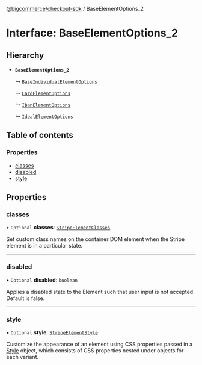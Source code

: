 [@bigcommerce/checkout-sdk](../README.md) / BaseElementOptions_2

# Interface: BaseElementOptions\_2

## Hierarchy

- **`BaseElementOptions_2`**

  ↳ [`BaseIndividualElementOptions`](BaseIndividualElementOptions.md)

  ↳ [`CardElementOptions`](CardElementOptions.md)

  ↳ [`IbanElementOptions`](IbanElementOptions.md)

  ↳ [`IdealElementOptions`](IdealElementOptions.md)

## Table of contents

### Properties

- [classes](BaseElementOptions_2.md#classes)
- [disabled](BaseElementOptions_2.md#disabled)
- [style](BaseElementOptions_2.md#style)

## Properties

### classes

• `Optional` **classes**: [`StripeElementClasses`](StripeElementClasses.md)

Set custom class names on the container DOM element when the Stripe element is in a particular state.

___

### disabled

• `Optional` **disabled**: `boolean`

Applies a disabled state to the Element such that user input is not accepted. Default is false.

___

### style

• `Optional` **style**: [`StripeElementStyle`](StripeElementStyle.md)

Customize the appearance of an element using CSS properties passed in a [Style](https://stripe.com/docs/js/appendix/style) object,
which consists of CSS properties nested under objects for each variant.

